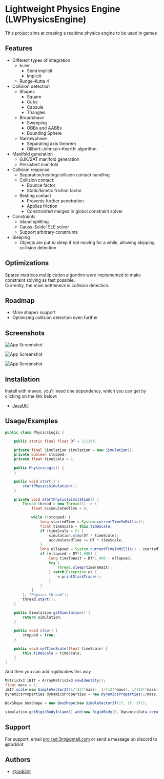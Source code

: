 
# Lightweight Physics Engine (LWPhysicsEngine)

This project aims at creating a realtime physics engine to be used in games

## Features

- Different types of integration
    - Euler
        - Semi implicit
        - Implicit
    - Runge–Kutta 4
- Collision detection
    - Shapes
        - Square
        - Cube
        - Capsule
        - Triangles
    - Broadphase
        - Sweeping
        - OBBs and AABBs
        - Bounding Sphere
    - Narrowphase
        - Separating axis theorem
        - Gilbert–Johnson–Keerthi algorithm
- Manifold generation
    - GJK/SAT manifold generation
    - Persistent manifold
- Collision response
    - Separation/resting/collision contact handling
    - Collision contact:
        - Bounce factor
        - Static/kinetic friction factor
    - Resting contact
        - Prevents further penetration
        - Applies friction
        - Constrainted merged in global constraint solver
- Constraints
    - Island splitting
    - Gauss-Seidel SLE solver
    - Support arbitrary constraints
- Sleeping
    - Objects are put to sleep if not moving for a while, allowing skipping collision detection
## Optimizations

Sparse matrices multiplcation algorithm were implemented to make constraint solving as fast possible.  
Currently, the main bottleneck is collision detection.

## Roadmap

- More shapes support
- Optimizing collision detection even further


## Screenshots

![App Screenshot](https://media.discordapp.net/attachments/514492449121632288/1261663461234966549/collision-demo.gif?ex=6693c729&is=669275a9&hm=269551d9c89afda6b8d4a6ce189e6dc91782e136bf8a4c75e88d4b07f0c5ccd8&=)

![App Screenshot](https://media.discordapp.net/attachments/1022994064309747833/1251177812749189162/image.png?ex=66933464&is=6691e2e4&hm=8650b903382341f3a29e7a708aedca35218361d3270bb5f4a8d6b9b484e0b29d&=&format=webp&quality=lossless&width=600&height=337)

![App Screenshot](https://media.discordapp.net/attachments/1022994064309747833/1261450286426226859/image.png?ex=6693a960&is=669257e0&hm=642c6b5cbd8cd052663cd88e02795cb1b318937ba982669ed27a9431e38dbf61&=&format=webp&quality=lossless&width=600&height=330)


## Installation

Install with maven, you'll need one dependency, which you can get by clicking on the link below:

- [JavaUtil](https://github.com/Radi3nt/JavaUtil)


## Usage/Examples

```java
public class PhysicsLogic {

    public static final float DT = 1/120f;

    private final Simulation simulation = new Simulation();
    private boolean stopped;
    private float timeScale = 1;

    public PhysicsLogic() {
    }

    public void start() {
        startPhysicsSimulation();
    }

    private void startPhysicsSimulation() {
        Thread thread = new Thread(() -> {
            float accumulatedTime = 0;

            while (!stopped) {
                long startedTime = System.currentTimeInMillis();
                float timeScale = this.timeScale;
                if (timeScale > 0) {
                    simulation.step(DT * timeScale);
                    accumulatedTime += DT * timeScale;
                }
                long ellapsed = System.currentTimeInMillis() - startedTime;
                if (ellapsed < DT*1_000) {
                    long timeToWait = DT*1_000 - ellapsed;
                    try {
                        Thread.sleep(timeToWait);
                    } catch(Exception e) {
                        e.printStackTrace();
                    }
                }
            }
        }, "Physics thread");
        thread.start();
    }

    public Simulation getSimulation() {
        return simulation;
    }

    public void stop() {
        stopped = true;
    }

    public void setTimeScale(float timeScale) {
        this.timeScale = timeScale;
    }
}

```

And then you can add rigidbodies this way

```java
Matrix3x3 iBIT = ArrayMatrix3x3.newIdentity();
float mass = 1;
iBIT.scale(new SimpleVector3f(1/(12f*mass), 1/(12f*mass), 1/(12f*mass)));
DynamicsProperties dynamicsProperties = new DynamicsProperties(1/mass, iBIT, 1, 1, 1);

BoxShape boxShape = new BoxShape(new SimpleVector3f(1f, 1f, 1f));

simulation.getRigidBodyIsland().add(new RigidBody(0, DynamicsData.zero(dynamicsProperties), new CollisionData(boxShape, null), new NoSleepingData()));
```
## Support

For support, email pro.radi3nt@gmail.com or send a message on discord to @radi3nt.


## Authors

- [@radi3nt](https://github.com/Radi3nt)

